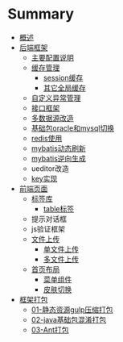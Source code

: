 # Summary

* [概述](README.md)
* [后端框架](hou-duan-kuang-jia.md)
  * [主要配置说明](hou-duan-kuang-jia/zhu-yao-pei-zhi-shuo-ming.md)
  * [缓存管理](hou-duan-kuang-jia/huan-cun-guan-li.md)
    * [session缓存](hou-duan-kuang-jia/huan-cun-guan-li/sessionhuan-cun.md)
    * [其它全局缓存](hou-duan-kuang-jia/huan-cun-guan-li/qi-ta-quan-ju-pei-zhi-huan-cun.md)
  * [自定义异常管理](hou-duan-kuang-jia/zi-ding-yi-yi-chang.md)
  * [接口框架](hou-duan-kuang-jia/jie-kou-kuang-jia.md)
  * [多数据源改造](hou-duan-kuang-jia/duo-shu-ju-yuan-gai-zao.md)
  * [基础包oracle和mysql切换](hou-duan-kuang-jia/ji-chu-bao-oracle-he-mysql-qie-huan.md)
  * [redis使用](hou-duan-kuang-jia/redisshi-yong.md)
  * [mybatis动态刷新](hou-duan-kuang-jia/mybatisdong-tai-shua-xin.md)
  * [mybatis逆向生成](hou-duan-kuang-jia/mybatisni-xiang-sheng-cheng.md)
  * ueditor改造
  * [key实现](hou-duan-kuang-jia/keyshi-xian.md)
* [前端页面](qian-duan-ye-mian.md)
  * [标签库](qian-duan-ye-mian/biao-qian-ku.md)
    * [table标签](qian-duan-ye-mian/biao-qian-ku/tablebiao-qian.md)
  * 提示对话框
  * js验证框架
  * [文件上传](qian-duan-ye-mian/wen-jian-shang-chuan.md)
    * [单文件上传](qian-duan-ye-mian/wen-jian-shang-chuan/dan-wen-jian-shang-chuan.md)
    * [多文件上传](qian-duan-ye-mian/wen-jian-shang-chuan/duo-wen-jian-shang-chuan.md)
  * [首页布局](qian-duan-ye-mian/shou-ye-bu-ju.md)
    * [菜单组件](qian-duan-ye-mian/shou-ye-bu-ju/cai-dan-zu-jian.md)
    * [皮肤切换](qian-duan-ye-mian/shou-ye-bu-ju/pi-fu-qie-huan.md)
* [框架打包](kuang-jia-da-bao.md)
  * [01-静态资源gulp压缩打包](kuang-jia-da-bao/01-jing-tai-zi-yuan-ya-suo-da-bao.md)
  * [02-java基础包混淆打包](kuang-jia-da-bao/02-javaji-chu-bao-hun-yao-da-bao.md)
  * [03-Ant打包](kuang-jia-da-bao/03-ant-da-bao.md)

